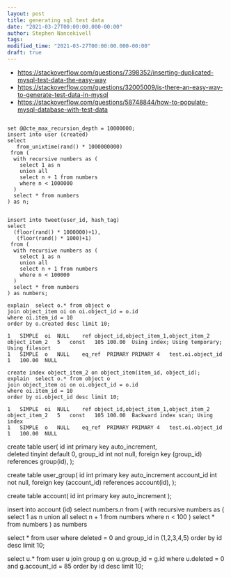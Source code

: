 ```yaml
---
layout: post
title: generating sql test data
date: "2021-03-27T00:00:00.000-00:00"
author: Stephen Nancekivell
tags:
modified_time: "2021-03-27T00:00:00.000-00:00"
draft: true
---
```


- https://stackoverflow.com/questions/7398352/inserting-duplicated-mysql-test-data-the-easy-way
- https://stackoverflow.com/questions/32005009/is-there-an-easy-way-to-generate-test-data-in-mysql
- https://stackoverflow.com/questions/58748844/how-to-populate-mysql-database-with-test-data

```

set @@cte_max_recursion_depth = 10000000;
insert into user (created)
select
   from_unixtime(rand() * 1000000000)
 from (
  with recursive numbers as (
	select 1 as n
	union all
	select n + 1 from numbers
	where n < 1000000
  )
  select * from numbers
) as n;


insert into tweet(user_id, hash_tag)
select
  (floor(rand() * 1000000)+1),
   (floor(rand() * 1000)+1)
 from (
  with recursive numbers as (
	select 1 as n
	union all
	select n + 1 from numbers
	where n < 100000
  )
  select * from numbers
) as numbers;

```

```
explain  select o.* from object o
join object_item oi on oi.object_id = o.id
where oi.item_id = 10
order by o.created desc limit 10;
```

```
1	SIMPLE	oi	NULL	ref	object_id,object_item_1,object_item_2	object_item_2	5	const	105	100.00	Using index; Using temporary; Using filesort
1	SIMPLE	o	NULL	eq_ref	PRIMARY	PRIMARY	4	test.oi.object_id	1	100.00	NULL
```

```
create index object_item_2 on object_item(item_id, object_id);
explain  select o.* from object o
join object_item oi on oi.object_id = o.id
where oi.item_id = 10
order by oi.object_id desc limit 10;
```

```
1	SIMPLE	oi	NULL	ref	object_id,object_item_1,object_item_2	object_item_2	5	const	105	100.00	Backward index scan; Using index
1	SIMPLE	o	NULL	eq_ref	PRIMARY	PRIMARY	4	test.oi.object_id	1	100.00	NULL
```

create table user(
id int primary key auto_increment,  
 deleted tinyint default 0,
group_id int not null,
foreign key (group_id) references group(id),
);

create table user_group(
id int primary key auto_increment
account_id int not null,
foreign key (account_id) references account(id),
);

create table account(
id int primary key auto_increment
);

insert into account (id)
select
numbers.n
from (
with recursive numbers as (
select 1 as n
union all
select n + 1 from numbers
where n < 100
)
select \* from numbers
) as numbers

select \* from user
where deleted = 0
and group_id in (1,2,3,4,5)
order by id desc limit 10;

select u.\* from user u
join group g on u.group_id = g.id
where u.deleted = 0
and g.account_id = 85
order by id desc limit 10;
